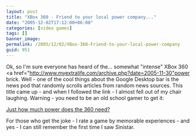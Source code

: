 ```yaml
---
layout: post
title: "XBox 360 - Friend to your local power company..."
date: "2005-12-02T17:12:00+06:00"
categories: [video games]
tags: []
banner_image: 
permalink: /2005/12/02/XBox-360-Friend-to-your-local-power-company
guid: 951
---
```


Ok, so I'm sure everyone has heard of the... somewhat "intense" XBox 360 <a href="http://www.myextralife.com/archive.php?date=2005-11-30"power brick</a>. Well - one of the cool things about the Google Desktop bar is the news pod that randomly scrolls articles from random news sources. This title came up - and when I followed the link - I almost fell out of my chair laughing. Warning - you need to be an old school gamer to get it:

<a href="http://reviews.cnet.com/4531-10921_7-6398157.html">Just how much power does the 360 need?</a>

For those who get the joke - I rate a game by memorable experiences - and yes - I can still remember the first time I saw Sinistar.